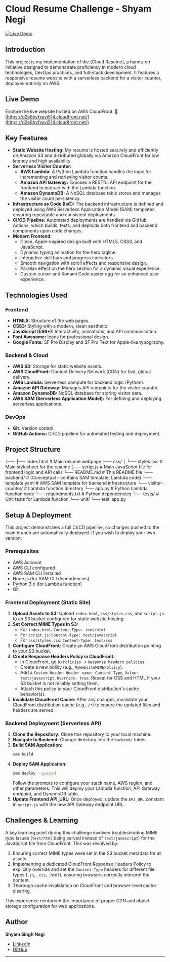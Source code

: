 # Cloud Resume Challenge - Shyam Negi

[![Live Demo](https://img.shields.io/badge/Live%20Demo-Visit%20Website-brightgreen?style=for-the-badge&logo=vercel)](https://d2e8byfxayj514.cloudfront.net/)

## Introduction

This project is my implementation of the [Cloud Resume], a hands-on initiative designed to demonstrate proficiency in modern cloud technologies, DevOps practices, and full-stack development. It features a responsive resume website with a serverless backend for a visitor counter, deployed entirely on AWS.

## Live Demo

Explore the live website hosted on AWS CloudFront:
🔗 [https://d2e8byfxayj514.cloudfront.net/](https://d2e8byfxayj514.cloudfront.net/)

## Key Features

*   **Static Website Hosting:** My resume is hosted securely and efficiently on Amazon S3 and distributed globally via Amazon CloudFront for low latency and high availability.
*   **Serverless Visitor Counter:**
    *   **AWS Lambda:** A Python Lambda function handles the logic for incrementing and retrieving visitor counts.
    *   **Amazon API Gateway:** Exposes a RESTful API endpoint for the frontend to interact with the Lambda function.
    *   **Amazon DynamoDB:** A NoSQL database table stores and manages the visitor count persistency.
*   **Infrastructure as Code (IaC):** The backend infrastructure is defined and deployed using AWS Serverless Application Model (SAM) templates, ensuring repeatable and consistent deployments.
*   **CI/CD Pipeline:** Automated deployments are handled via GitHub Actions, which builds, tests, and deplolds both frontend and backend components upon code changes.
*   **Modern Frontend:**
    *   Clean, Apple-inspired design built with HTML5, CSS3, and JavaScript.
    *   Dynamic typing animation for the hero tagline.
    *   Interactive skill bars and progress indicators.
    *   Smooth navigation with scroll effects and responsive design.
    *   Parallax effect on the hero section for a dynamic visual experience.
    *   Custom cursor and Konami Code easter egg for an enhanced user experience.

## Technologies Used

### Frontend
*   **HTML5:** Structure of the web pages.
*   **CSS3:** Styling with a modern, clean aesthetic.
*   **JavaScript (ES6+):** Interactivity, animations, and API communication.
*   **Font Awesome:** Icons for professional design.
*   **Google Fonts:** SF Pro Display and SF Pro Text for Apple-like typography.

### Backend & Cloud
*   **AWS S3:** Storage for static website assets.
*   **AWS CloudFront:** Content Delivery Network (CDN) for fast, global delivery.
*   **AWS Lambda:** Serverless compute for backend logic (Python).
*   **Amazon API Gateway:** Manages API endpoints for the visitor counter.
*   **Amazon DynamoDB:** NoSQL database for storing visitor data.
*   **AWS SAM (Serverless Application Model):** For defining and deploying serverless applications.

### DevOps
*   **Git:** Version control.
*   **GitHub Actions:** CI/CD pipeline for automated testing and deployment.

## Project Structure

├──
├── index.html                  # Main resume webpage
├── css/
│   └── styles.css              # Main stylesheet for the resume
├── script.js                   # Main JavaScript file for frontend logic and API calls
└── README.md                   # This README file
└── backend/                    # (Conceptual - contains SAM template, Lambda code)
├── template.yaml           # AWS SAM template for backend infrastructure
└── visitor-counter/        # Lambda function directory
└── app.py              # Python Lambda function code
└── requirements.txt    # Python dependencies
└── tests/              # Unit tests for Lambda function
└── unit/
└── test_app.py

## Setup & Deployment

This project demonstrates a full CI/CD pipeline, so changes pushed to the main branch are automatically deployed. If you wish to deploy your own version:

### Prerequisites

*   AWS Account
*   AWS CLI configured
*   AWS SAM CLI installed
*   Node.js (for SAM CLI dependencies)
*   Python 3.x (for Lambda function)
*   Git

### Frontend Deployment (Static Site)

1.  **Upload Assets to S3:** Upload `index.html`, `css/styles.css`, and `script.js` to an S3 bucket configured for static website hosting.
2.  **Set Correct MIME Types in S3:**
    *   For `index.html`: `Content-Type: text/html`
    *   For `script.js`: `Content-Type: text/javascript`
    *   For `css/styles.css`: `Content-Type: text/css`
3.  **Configure CloudFront:** Create an AWS CloudFront distribution pointing to your S3 bucket.
4.  **Create Response Headers Policy in CloudFront:**
    *   In CloudFront, go to `Policies` -> `Response headers policies`.
    *   Create a new policy (e.g., `MyWebsiteMIMEPoliicy`).
    *   Add a `Custom Header`: `Header name: Content-Type`, `Value: text/javascript`, `Override: true`. Repeat for CSS and HTML if your S3 bucket is not reliably setting them.
    *   Attach this policy to your CloudFront distribution's cache behavior(s).
5.  **Invalidate CloudFront Cache:** After any changes, invalidate your CloudFront distribution cache (e.g., `/*`) to ensure the updated files and headers are served.

### Backend Deployment (Serverless API)

1.  **Clone the Repository:** Clone this repository to your local machine.
2.  **Navigate to Backend:** Change directory into the `backend/` folder.
3.  **Build SAM Application:**
    ```bash
    sam build
    ```
4.  **Deploy SAM Application:**
    ```bash
    sam deploy --guided
    ```
    Follow the prompts to configure your stack name, AWS region, and other parameters. This will deploy your Lambda function, API Gateway endpoint, and DynamoDB table.
5.  **Update Frontend API_URL:** Once deployed, update the `API_URL` constant in `script.js` with the new API Gateway endpoint URL.

## Challenges & Learning

A key learning point during this challenge involved troubleshooting MIME type issues (`text/html` being served instead of `text/javascript`) for the JavaScript file from CloudFront. This was resolved by:
1.  Ensuring correct MIME types were set in the S3 bucket metadata for all assets.
2.  Implementing a dedicated CloudFront Response Headers Policy to explicitly override and set the `Content-Type` headers for different file types (`.js`, `.css`, `.html`), ensuring browsers correctly interpret the content.
3.  Thorough cache invalidation on CloudFront and browser-level cache clearing.

This experience reinforced the importance of proper CDN and object storage configuration for web applications.

## Author

**Shyam Singh Negi**
*   [LinkedIn](https://www.linkedin.com/in/shyamsinghnegi)
*   [GitHub](https://github.com/shyamsinghnegi)

---